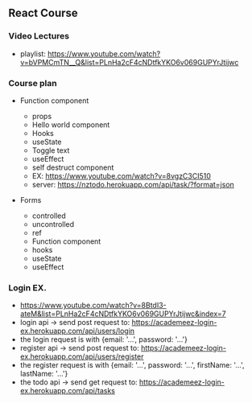 ## React Course

### Video Lectures

- playlist: https://www.youtube.com/watch?v=bVPMCmTN__Q&list=PLnHa2cF4cNDtfkYKO6v069GUPYrJtijwc

### Course plan

- Function component
  - props
  - Hello world component
  - Hooks
  - useState
  - Toggle text
  - useEffect
  - self destruct component
  - EX: https://www.youtube.com/watch?v=8vgzC3CI510
  - server: https://nztodo.herokuapp.com/api/task/?format=json

- Forms
  - controlled
  - uncontrolled
  - ref
  - Function component
  - hooks
  - useState
  - useEffect


### Login EX.

- https://www.youtube.com/watch?v=8BtdI3-ateM&list=PLnHa2cF4cNDtfkYKO6v069GUPYrJtijwc&index=7
- login api -> send post request to: https://academeez-login-ex.herokuapp.com/api/users/login
- the login request is with {email: '...', password: '...'}
- register api -> send post request to: https://academeez-login-ex.herokuapp.com/api/users/register
- the register request is with {email: '...', password: '...', firstName: '...', lastName: '...'}
- the todo api -> send get request to: https://academeez-login-ex.herokuapp.com/api/tasks
